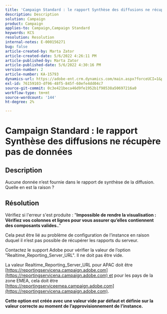 ```yaml
---
title: 'Campaign Standard : le rapport Synthèse des diffusions ne récupère pas de données'
description: Description
solution: Campaign
product: Campaign
applies-to: Campaign,Campaign Standard
keywords: KCS
resolution: Resolution
internal-notes: E-000156271
bug: false
article-created-by: Marta Zator
article-created-date: 5/6/2022 4:26:11 PM
article-published-by: Marta Zator
article-published-date: 5/6/2022 4:30:16 PM
version-number: 2
article-number: KA-15793
dynamics-url: https://adobe-ent.crm.dynamics.com/main.aspx?forceUCI=1&pagetype=entityrecord&etn=knowledgearticle&id=d4fb8c39-59cd-ec11-a7b5-6045bd00dbbc
exl-id: 76159103-df96-48f5-845f-60efe4dd04c7
source-git-commit: 0c3e421beca46d9fe1952b1f98538a50697216a0
workflow-type: tm+mt
source-wordcount: '144'
ht-degree: 2%

---
```


# Campaign Standard : le rapport Synthèse des diffusions ne récupère pas de données

## Description


Aucune donnée n’est fournie dans le rapport de synthèse de la diffusion. Quelle en est la raison ?


## Résolution


Vérifiez si l&#39;erreur s&#39;est produite : &quot;<b>Impossible de rendre la visualisation : Vérifiez vos colonnes et lignes pour vous assurer qu’elles contiennent des composants valides.</b>.&quot;

Cela peut être lié au problème de configuration de l’instance en raison duquel il n’est pas possible de récupérer les rapports du serveur.

Contactez le support Adobe pour vérifier la valeur de l’option &quot;Realtime_Reporting_Server_URL&quot;. Il ne doit pas être vide.

La valeur Realtime_Reporting_Server_URL pour APAC doit être [https://reportingservicena.campaign.adobe.com](https://reportingservicena.campaign.adobe.com) et pour les pays de la zone EMEA, cela doit être [https://reportingserviceemea.campaign.adobe.com](https://reportingservicena.campaign.adobe.com).

<b>Cette option est créée avec une valeur vide par défaut et définie sur la valeur correcte au moment de l’approvisionnement de l’instance.</b>
